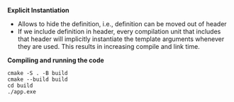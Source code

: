 **Explicit Instantiation**

- Allows to hide the definition, i.e., definition can be moved out of header
- If we include definition in header, every compilation unit that includes that
header will implicitly instantiate the template arguments whenever they are used.
This results in increasing compile and link time.

**Compiling and running the code**
```
cmake -S . -B build
cmake --build build
cd build
./app.exe
```
